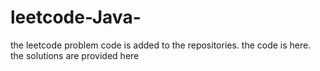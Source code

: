 # leetcode-Java-
the leetcode problem code is added to the repositories.
the code is here.
the solutions are provided here










































































